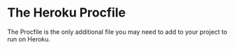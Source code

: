 # The Heroku Procfile 

  The Procfile is the only additional file you may need to add to your project to run on Heroku.
  
  
